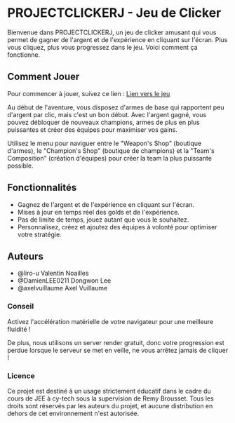 # PROJECTCLICKERJ - Jeu de Clicker

Bienvenue dans PROJECTCLICKERJ, un jeu de clicker amusant qui vous permet de gagner de l'argent et de l'expérience en cliquant sur l'écran. Plus vous cliquez, plus vous progressez dans le jeu. Voici comment ça fonctionne.

## Comment Jouer

Pour commencer à jouer, suivez ce lien : [Lien vers le jeu](https://projectclickerj.onrender.com/)

Au début de l'aventure, vous disposez d'armes de base qui rapportent peu d'argent par clic, mais c'est un bon début. Avec l'argent gagné, vous pouvez débloquer de nouveaux champions, armes de plus en plus puissantes et créer des équipes pour maximiser vos gains.

Utilisez le menu pour naviguer entre le "Weapon's Shop" (boutique d'armes), le "Champion's Shop" (boutique de champions) et la "Team's Composition" (création d'équipes) pour créer la team la plus puissante possible.


## Fonctionnalités

- Gagnez de l'argent et de l'expérience en cliquant sur l'écran.
- Mises à jour en temps réel des golds et de l'expérience.
- Pas de limite de temps, jouez autant que vous le souhaitez.
- Personnalisez, créez et ajoutez des équipes à volonté pour optimiser votre stratégie.

## Auteurs
- @liro-u Valentin Noailles
- @DamienLEE0211 Dongwon Lee
- @axelvuillaume Axel Vuillaume

### Conseil

Activez l'accélération matérielle de votre navigateur pour une meilleure fluidité !

De plus, nous utilisons un server render gratuit, donc votre progression est perdue lorsque le serveur se met en veille, ne vous arrêtez jamais de cliquer !

### Licence

Ce projet est destiné à un usage strictement éducatif dans le cadre du cours de JEE à cy-tech sous la supervision de Remy Brousset. Tous les droits sont réservés par les auteurs du projet, et aucune distribution en dehors de cet environnement n'est autorisée.


